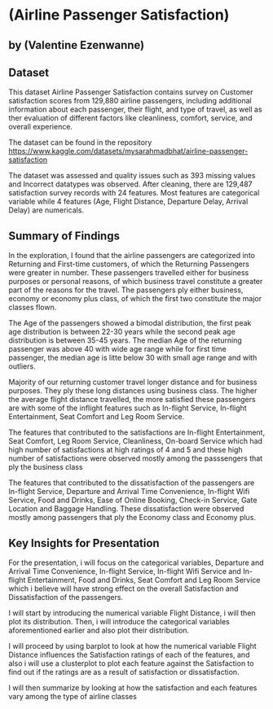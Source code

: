 # (Airline Passenger Satisfaction)
## by (Valentine Ezenwanne)


## Dataset

This dataset Airline Passenger Satisfaction contains survey on Customer satisfaction scores from 129,880 airline passengers, including additional information about each passenger, their flight, and type of travel, as well as ther evaluation of different factors like cleanliness, comfort, service, and overall experience.

The dataset can be found in the repository https://www.kaggle.com/datasets/mysarahmadbhat/airline-passenger-satisfaction

The dataset was assessed and quality issues such as 393 missing values and Incorrect datatypes was observed. After cleaning, there are 129,487 satisfaction survey records with 24 features. Most features are categorical variable while 4 features (Age, Flight Distance, Departure Delay, Arrival Delay) are numericals.


## Summary of Findings

In the exploration, I found that the airline passengers are categorized into Returning and First-time customers, of which the Returning Passengers were greater in number. These passengers travelled either for business purposes or personal reasons, of which business travel constitute a greater part of the reasons for the travel. The passengers ply either business, economy or economy plus class, of which the first two constitute the major classes flown. 

The Age of the passengers showed a bimodal distribution, the first peak age distribution is between 22-30 years while the second peak age distribution is between 35-45 years. The median Age of the returning passenger was above 40 with wide age range while for first time passenger, the median age is litte below 30 with small age range and with outliers.

Majority of our returning customer travel longer distance and for business purposes. They ply these long distances using business class. The higher the average flight distance travelled, the more satisfied these passengers are with some of the inflight features such as In-flight Service, In-flight Entertainment, Seat Comfort and Leg Room Service.

The features that contributed to the satisfactions are In-flight Entertainment, Seat Comfort, Leg Room Service, Cleanliness, On-board Service which had high number of satisfactions at high ratings of 4 and 5 and these high number of satisfactions were observed mostly among the passsengers that ply the business class

The features that contributed to the dissatisfaction of the passengers are In-flight Service, Departure and Arrival Time Convenience, In-flight Wifi Service, Food and Drinks, Ease of Online Booking, Check-in Service, Gate Location and Baggage Handling. These dissatisfaction were observed mostly among passengers that ply the Economy class and Economy plus.


## Key Insights for Presentation

For the presentation, i will focus on the categorical variables, Departure and Arrival Time Convenience, In-flight Service, In-flight Wifi Service and In-flight Entertainment, Food and Drinks, Seat Comfort and Leg Room Service which i believe will have strong effect on the overall Satisfaction and Dissatisfaction of the passengers.

I will start by introducing the numerical variable Flight Distance, i will then plot its distribution. Then, i will introduce the categorical variables aforementioned earlier and also plot their distribution.

I will proceed by using barplot to look at how the numerical variable Flight Distance influences the Satisfaction ratings of each of the features, and also i will use a clusterplot to plot each feature against the Satisfaction to find out if the ratings are as a result of satisfaction or dissatisfaction.

I will then summarize by looking at how the satisfaction and each features vary among the type of airline classes